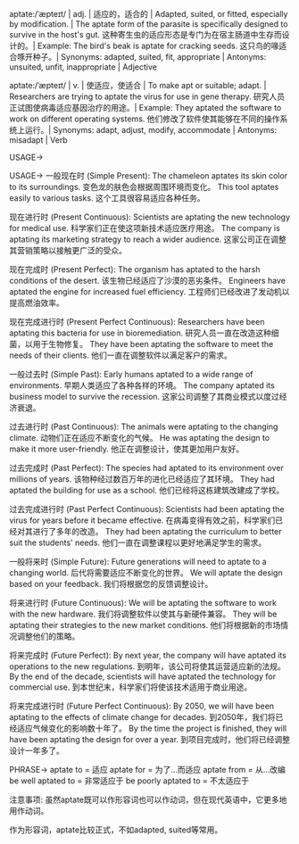 aptate:/ˈæpteɪt/ | adj. | 适应的，适合的 | Adapted, suited, or fitted, especially by modification. | The aptate form of the parasite is specifically designed to survive in the host's gut.  这种寄生虫的适应形态是专门为在宿主肠道中生存而设计的。| Example: The bird's beak is aptate for cracking seeds.  这只鸟的喙适合啄开种子。| Synonyms: adapted, suited, fit, appropriate | Antonyms: unsuited, unfit, inappropriate | Adjective


aptate:/ˈæpteɪt/ | v. | 使适应，使适合 | To make apt or suitable; adapt. |  Researchers are trying to aptate the virus for use in gene therapy. 研究人员正试图使病毒适应基因治疗的用途。| Example:  They aptated the software to work on different operating systems.  他们修改了软件使其能够在不同的操作系统上运行。| Synonyms: adapt, adjust, modify, accommodate | Antonyms: misadapt | Verb


USAGE->

USAGE->
一般现在时 (Simple Present):
The chameleon aptates its skin color to its surroundings. 变色龙的肤色会根据周围环境而变化。
This tool aptates easily to various tasks. 这个工具很容易适应各种任务。


现在进行时 (Present Continuous):
Scientists are aptating the new technology for medical use. 科学家们正在使这项新技术适应医疗用途。
The company is aptating its marketing strategy to reach a wider audience.  这家公司正在调整其营销策略以接触更广泛的受众。


现在完成时 (Present Perfect):
The organism has aptated to the harsh conditions of the desert.  该生物已经适应了沙漠的恶劣条件。
Engineers have aptated the engine for increased fuel efficiency. 工程师们已经改进了发动机以提高燃油效率。


现在完成进行时 (Present Perfect Continuous):
Researchers have been aptating this bacteria for use in bioremediation. 研究人员一直在改造这种细菌，以用于生物修复。
They have been aptating the software to meet the needs of their clients. 他们一直在调整软件以满足客户的需求。


一般过去时 (Simple Past):
Early humans aptated to a wide range of environments. 早期人类适应了各种各样的环境。
The company aptated its business model to survive the recession.  这家公司调整了其商业模式以度过经济衰退。


过去进行时 (Past Continuous):
The animals were aptating to the changing climate. 动物们正在适应不断变化的气候。
He was aptating the design to make it more user-friendly.  他正在调整设计，使其更加用户友好。


过去完成时 (Past Perfect):
The species had aptated to its environment over millions of years.  该物种经过数百万年的进化已经适应了其环境。
They had aptated the building for use as a school.  他们已经将这栋建筑改建成了学校。


过去完成进行时 (Past Perfect Continuous):
Scientists had been aptating the virus for years before it became effective. 在病毒变得有效之前，科学家们已经对其进行了多年的改造。
They had been aptating the curriculum to better suit the students' needs.  他们一直在调整课程以更好地满足学生的需求。


一般将来时 (Simple Future):
Future generations will need to aptate to a changing world.  后代将需要适应不断变化的世界。
We will aptate the design based on your feedback.  我们将根据您的反馈调整设计。


将来进行时 (Future Continuous):
We will be aptating the software to work with the new hardware.  我们将调整软件以使其与新硬件兼容。
They will be aptating their strategies to the new market conditions.  他们将根据新的市场情况调整他们的策略。


将来完成时 (Future Perfect):
By next year, the company will have aptated its operations to the new regulations. 到明年，该公司将使其运营适应新的法规。
By the end of the decade, scientists will have aptated the technology for commercial use. 到本世纪末，科学家们将使该技术适用于商业用途。


将来完成进行时 (Future Perfect Continuous):
By 2050, we will have been aptating to the effects of climate change for decades. 到2050年，我们将已经适应气候变化的影响数十年了。
By the time the project is finished, they will have been aptating the design for over a year.  到项目完成时，他们将已经调整设计一年多了。



PHRASE->
aptate to = 适应
aptate for = 为了...而适应
aptate from = 从...改编
be well aptated to = 非常适应于
be poorly aptated to = 不太适应于


注意事项:
虽然aptate既可以作形容词也可以作动词，但在现代英语中，它更多地用作动词。


作为形容词，aptate比较正式，不如adapted, suited等常用。
